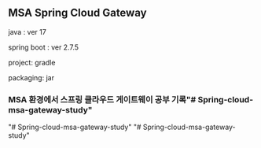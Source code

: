 ## MSA Spring Cloud Gateway

java : ver 17

spring boot : ver 2.7.5

project: gradle

packaging: jar

### MSA 환경에서 스프링 클라우드 게이트웨이 공부 기록"# Spring-cloud-msa-gateway-study" 
"# Spring-cloud-msa-gateway-study" 
"# Spring-cloud-msa-gateway-study" 
